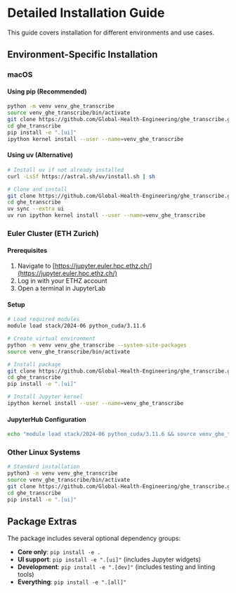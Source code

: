 # Detailed Installation Guide

This guide covers installation for different environments and use cases.

## Environment-Specific Installation

### macOS

#### Using pip (Recommended)
```bash
python -m venv venv_ghe_transcribe
source venv_ghe_transcribe/bin/activate
git clone https://github.com/Global-Health-Engineering/ghe_transcribe.git
cd ghe_transcribe
pip install -e ".[ui]"
ipython kernel install --user --name=venv_ghe_transcribe
```

#### Using uv (Alternative)
```bash
# Install uv if not already installed
curl -LsSf https://astral.sh/uv/install.sh | sh

# Clone and install
git clone https://github.com/Global-Health-Engineering/ghe_transcribe.git
cd ghe_transcribe
uv sync --extra ui
uv run ipython kernel install --user --name=venv_ghe_transcribe
```

### Euler Cluster (ETH Zurich)

#### Prerequisites
1. Navigate to [https://jupyter.euler.hpc.ethz.ch/](https://jupyter.euler.hpc.ethz.ch/)
2. Log in with your ETHZ account
3. Open a terminal in JupyterLab

#### Setup
```bash
# Load required modules
module load stack/2024-06 python_cuda/3.11.6

# Create virtual environment
python -m venv venv_ghe_transcribe --system-site-packages
source venv_ghe_transcribe/bin/activate

# Install package
git clone https://github.com/Global-Health-Engineering/ghe_transcribe.git
cd ghe_transcribe
pip install -e ".[ui]"

# Install Jupyter kernel
ipython kernel install --user --name=venv_ghe_transcribe
```

#### JupyterHub Configuration
```bash
echo "module load stack/2024-06 python_cuda/3.11.6 && source venv_ghe_transcribe/bin/activate" >> ~/.config/euler/jupyterhub/jupyterlabrc
```

### Other Linux Systems
```bash
# Standard installation
python3 -m venv venv_ghe_transcribe
source venv_ghe_transcribe/bin/activate
git clone https://github.com/Global-Health-Engineering/ghe_transcribe.git
cd ghe_transcribe
pip install -e ".[ui]"
```

## Package Extras

The package includes several optional dependency groups:

- **Core only**: `pip install -e .`
- **UI support**: `pip install -e ".[ui]"` (includes Jupyter widgets)
- **Development**: `pip install -e ".[dev]"` (includes testing and linting tools)
- **Everything**: `pip install -e ".[all]"`